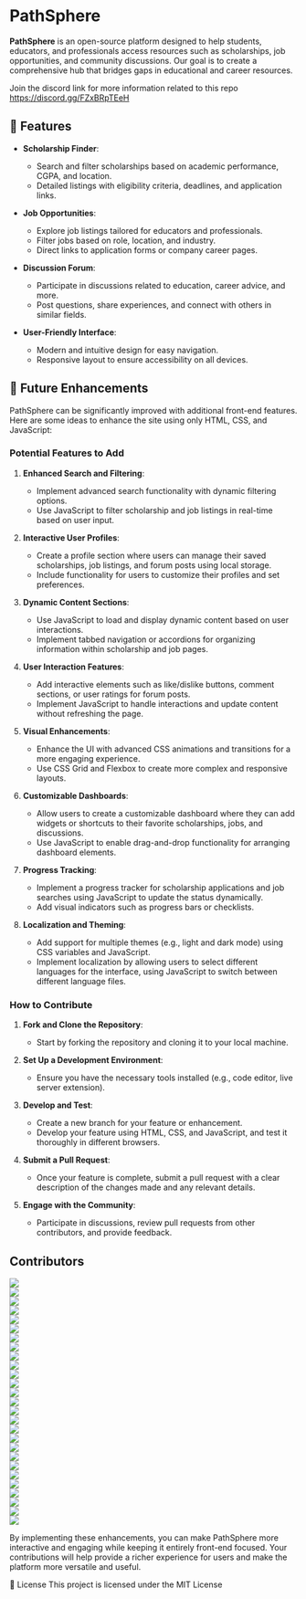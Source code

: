 # PathSphere

**PathSphere** is an open-source platform designed to help students, educators, and professionals access resources such as scholarships, job opportunities, and community discussions. Our goal is to create a comprehensive hub that bridges gaps in educational and career resources.

Join the discord link for more information related to this repo https://discord.gg/FZxBRpTEeH

## 🌟 Features

- **Scholarship Finder**: 
  - Search and filter scholarships based on academic performance, CGPA, and location.
  - Detailed listings with eligibility criteria, deadlines, and application links.

- **Job Opportunities**: 
  - Explore job listings tailored for educators and professionals.
  - Filter jobs based on role, location, and industry.
  - Direct links to application forms or company career pages.

- **Discussion Forum**: 
  - Participate in discussions related to education, career advice, and more.
  - Post questions, share experiences, and connect with others in similar fields.

- **User-Friendly Interface**: 
  - Modern and intuitive design for easy navigation.
  - Responsive layout to ensure accessibility on all devices.

## 🚀 Future Enhancements

PathSphere can be significantly improved with additional front-end features. Here are some ideas to enhance the site using only HTML, CSS, and JavaScript:

### Potential Features to Add

1. **Enhanced Search and Filtering**:
   - Implement advanced search functionality with dynamic filtering options.
   - Use JavaScript to filter scholarship and job listings in real-time based on user input.

2. **Interactive User Profiles**:
   - Create a profile section where users can manage their saved scholarships, job listings, and forum posts using local storage.
   - Include functionality for users to customize their profiles and set preferences.

3. **Dynamic Content Sections**:
   - Use JavaScript to load and display dynamic content based on user interactions.
   - Implement tabbed navigation or accordions for organizing information within scholarship and job pages.

4. **User Interaction Features**:
   - Add interactive elements such as like/dislike buttons, comment sections, or user ratings for forum posts.
   - Implement JavaScript to handle interactions and update content without refreshing the page.

5. **Visual Enhancements**:
   - Enhance the UI with advanced CSS animations and transitions for a more engaging experience.
   - Use CSS Grid and Flexbox to create more complex and responsive layouts.

6. **Customizable Dashboards**:
   - Allow users to create a customizable dashboard where they can add widgets or shortcuts to their favorite scholarships, jobs, and discussions.
   - Use JavaScript to enable drag-and-drop functionality for arranging dashboard elements.

7. **Progress Tracking**:
   - Implement a progress tracker for scholarship applications and job searches using JavaScript to update the status dynamically.
   - Add visual indicators such as progress bars or checklists.

8. **Localization and Theming**:
   - Add support for multiple themes (e.g., light and dark mode) using CSS variables and JavaScript.
   - Implement localization by allowing users to select different languages for the interface, using JavaScript to switch between different language files.

### How to Contribute

1. **Fork and Clone the Repository**:
   - Start by forking the repository and cloning it to your local machine.

2. **Set Up a Development Environment**:
   - Ensure you have the necessary tools installed (e.g., code editor, live server extension).

3. **Develop and Test**:
   - Create a new branch for your feature or enhancement.
   - Develop your feature using HTML, CSS, and JavaScript, and test it thoroughly in different browsers.

4. **Submit a Pull Request**:
   - Once your feature is complete, submit a pull request with a clear description of the changes made and any relevant details.

5. **Engage with the Community**:
   - Participate in discussions, review pull requests from other contributors, and provide feedback.

## Contributors

<a href="https://github.com/aditya-bhaumik/Pathsphere/graphs/contributors">
    <img src="https://contrib.rocks/image?repo=aditya-bhaumik/Pathsphere" />
</a><br>
<a href="https://github.com/ShireenKachroo/Pathsphere/graphs/contributors">
    <img src="https://contrib.rocks/image?repo=ShireenKachroo" />
</a><br>
<a href="https://github.com/Apoorva57/Pathsphere/graphs/contributors">
    <img src="https://contrib.rocks/image?repo=Apoorva57" />
</a><br>
<a href="https://github.com/AmanKumar1115/Pathsphere/graphs/contributors">
    <img src="https://contrib.rocks/image?repo=AmanKumar1115" />
</a><br>
<a href="https://github.com/ezDecode/Pathsphere/graphs/contributors">
    <img src="https://contrib.rocks/image?repo=ezDecode" />
</a><br>
<a href="https://github.com/sahhoArjun097/Pathsphere/graphs/contributors">
    <img src="https://contrib.rocks/image?repo=sahhoArjun097" /> 
</a><br>
<a href="https://github.com/PavaniKudulla/Pathsphere/graphs/contributors">
    <img src="https://contrib.rocks/image?repo=PavaniKudulla" />
</a><br>
<a href="https://github.com/Devanshu1603/Pathsphere/graphs/contributors">
    <img src="https://contrib.rocks/image?repo=Devanshu1603" />
</a><br>
<a href="https://github.com/rajatsinghal02/Pathsphere/graphs/contributors">
    <img src="https://contrib.rocks/image?repo=rajatsinghal02" /> 
</a><br>
<a href="https://github.com/Pooja3Bhattarai/Pathsphere/graphs/contributors">
    <img src="https://contrib.rocks/image?repo=Pooja3Bhattarai" /> 
</a><br>
<a href="https://github.com/devxMani/Pathsphere/graphs/contributors">
    <img src="https://contrib.rocks/image?repo=devxMani" /> 
</a><br>
<a href="https://github.com/Web-Dev-Learner/Pathsphere/graphs/contributors">
    <img src="https://contrib.rocks/image?repo=Web-Dev-Learner" /> 
</a><br>
<a href="https://github.com/priyashuu/Pathsphere/graphs/contributors">
    <img src="https://contrib.rocks/image?repo=priyashuu" /> 
</a><br>
<a href="https://github.com/Itachii27/Pathsphere/graphs/contributors">
    <img src="https://contrib.rocks/image?repo=Itachii27" /> 
</a><br>
<a href="https://github.com/Bhanuprakash842/Pathsphere/graphs/contributors">
    <img src="https://contrib.rocks/image?repo=Bhanuprakash842" />
</a><br>
<a href="https://github.com/Sujal1201/Pathsphere/graphs/contributors">
    <img src="https://contrib.rocks/image?repo=Sujal1201" />
</a><br>
<a href="https://github.com/Sapta-Dev27/Pathsphere/graphs/contributors">
    <img src="https://contrib.rocks/image?repo=Sapta-Dev27" />
</a><br>
<a href="https://github.com/BVaishnavi15/Pathsphere/graphs/contributors">
    <img src="https://contrib.rocks/image?repo=BVaishnavi15" />
</a><br>
<a href="https://github.com/Gauravtb2253/Pathsphere/graphs/contributors">
    <img src="https://contrib.rocks/image?repo=Gauravtb2253" />
</a><br>
<a href="https://github.com/karthik-kiran-29/Pathsphere/graphs/contributors">
    <img src="https://contrib.rocks/image?repo=karthik-kiran-29" /> 
</a><br>
<a href="https://github.com/ShrishtiSingh26/Pathsphere/graphs/contributors">
    <img src="https://contrib.rocks/image?repo=ShrishtiSingh26" />
</a><br>
<a href="https://github.com/myselfshivams/Pathsphere/graphs/contributors">
    <img src="https://contrib.rocks/image?repo=myselfshivams" /> 
</a><br>
<a href="https://github.com/SCR01/Pathsphere/graphs/contributors">
    <img src="https://contrib.rocks/image?repo=SCR01" /> 
</a><br>
<a href="https://github.com/Mohitranag18/Pathsphere/graphs/contributors">
    <img src="https://contrib.rocks/image?repo=Mohitranag18" /> 
</a><br>
<a href="https://github.com/sriharsha0x1/Pathsphere/graphs/contributors">
    <img src="https://contrib.rocks/image?repo=sriharsha0x1" /> 
</a><br>
<a href="https://github.com/shreyad2806/Pathsphere/graphs/contributors">
    <img src="https://contrib.rocks/image?repo=shreyad2806" /> 
</a><br>
<a href="https://github.com/770navyasharma/Pathsphere/graphs/contributors">
    <img src="https://contrib.rocks/image?repo=770navyasharma" />
</a><br>





By implementing these enhancements, you can make PathSphere more interactive and engaging while keeping it entirely front-end focused. Your contributions will help provide a richer experience for users and make the platform more versatile and useful.


📄 License
This project is licensed under the MIT License
